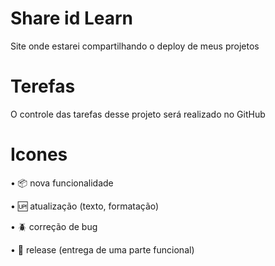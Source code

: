 # Share id Learn

Site onde estarei compartilhando o deploy de meus projetos

# Terefas

O controle das tarefas desse projeto será realizado no GitHub

# Icones

• :package: nova funcionalidade

• :up: atualização (texto, formatação)

• :beetle: correção de bug

• :checkered_flag: release (entrega de uma parte funcional)


